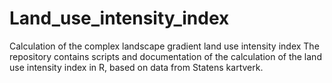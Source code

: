 # Land_use_intensity_index
Calculation of the complex landscape gradient land use intensity index
The repository contains scripts and documentation of the calculation of the land use intensity index in R, based on data from Statens kartverk. 
